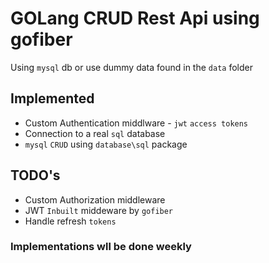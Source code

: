 # GOLang CRUD Rest Api using gofiber
Using `mysql` db or use dummy data found in the `data` folder

## Implemented 
- Custom Authentication middlware - `jwt` `access tokens`
- Connection to a real `sql` database
- `mysql` `CRUD` using `database\sql` package
  
## TODO's
- Custom Authorization middleware
- JWT `Inbuilt` middeware by `gofiber`
- Handle refresh `tokens`


### Implementations wll be done weekly